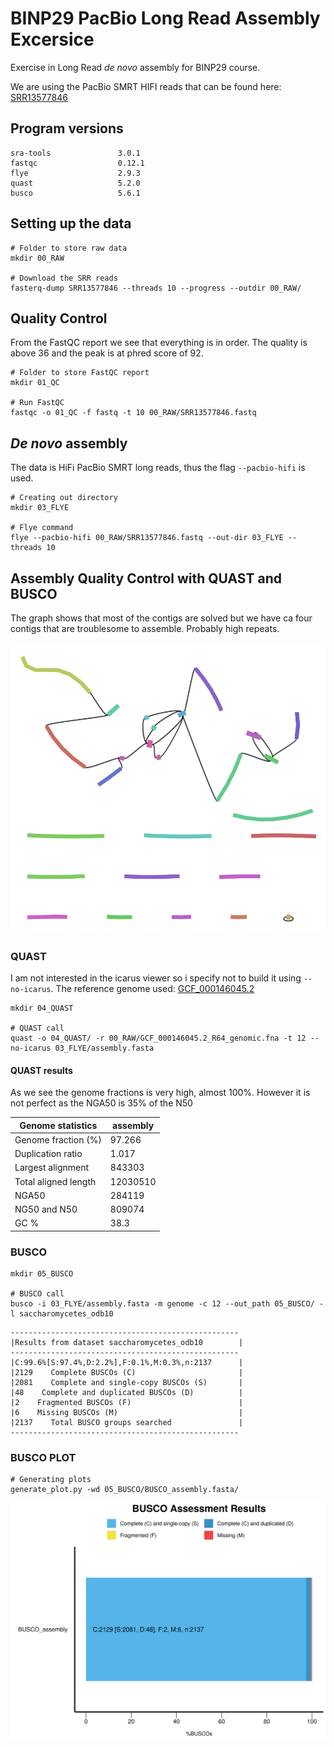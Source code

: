 # BINP29 PacBio Long Read Assembly Excersice
Exercise in Long Read _de novo_ assembly for BINP29 course.

We are using the PacBio SMRT HIFI reads that can be found here: [SRR13577846](https://trace.ncbi.nlm.nih.gov/Traces/?run=SRR13577846)
## Program versions

```
sra-tools               3.0.1
fastqc                  0.12.1
flye                    2.9.3
quast                   5.2.0
busco                   5.6.1
```


## Setting up the data

```
# Folder to store raw data
mkdir 00_RAW

# Download the SRR reads
fasterq-dump SRR13577846 --threads 10 --progress --outdir 00_RAW/
```

## Quality Control
From the FastQC report we see that everything is in order.
The quality is above 36 and the peak is at phred score of 92.
```
# Folder to store FastQC report
mkdir 01_QC

# Run FastQC
fastqc -o 01_QC -f fastq -t 10 00_RAW/SRR13577846.fastq
```

## _De novo_ assembly
The data is HiFi PacBio SMRT long reads, thus the flag `--pacbio-hifi` is
used.
```
# Creating out directory
mkdir 03_FLYE

# Flye command
flye --pacbio-hifi 00_RAW/SRR13577846.fastq --out-dir 03_FLYE --threads 10
```
## Assembly Quality Control with QUAST and BUSCO
The graph shows that most of the contigs are solved but we have ca four
contigs that are troublesome to assemble. Probably high repeats.

![PacBio HiFi Graph](figures/pacbio-hifi-graph.png)

### QUAST
I am not interested in the icarus viewer so i specify not to build it 
using `--no-icarus`. The reference genome used: [GCF_000146045.2](https://www.ncbi.nlm.nih.gov/datasets/taxonomy/4932/)
```
mkdir 04_QUAST

# QUAST call
quast -o 04_QUAST/ -r 00_RAW/GCF_000146045.2_R64_genomic.fna -t 12 --no-icarus 03_FLYE/assembly.fasta
```

#### QUAST results
As we see the genome fractions is very high, almost 100%.
However it is not perfect as the NGA50 is 35% of the N50

| Genome statistics       | assembly   |
|-------------------------|------------|
| Genome fraction (%)     | 97.266     |
| Duplication ratio       | 1.017      |
| Largest alignment       | 843303     |
| Total aligned length    | 12030510   |
| NGA50                   | 284119     |
| NG50 and N50            | 809074     |
| GC %                    | 38.3       |


### BUSCO

```
mkdir 05_BUSCO

# BUSCO call
busco -i 03_FLYE/assembly.fasta -m genome -c 12 --out_path 05_BUSCO/ -l saccharomycetes_odb10
```

    ---------------------------------------------------
    |Results from dataset saccharomycetes_odb10        |
    ---------------------------------------------------
    |C:99.6%[S:97.4%,D:2.2%],F:0.1%,M:0.3%,n:2137      |
    |2129    Complete BUSCOs (C)                       |
    |2081    Complete and single-copy BUSCOs (S)       |
    |48    Complete and duplicated BUSCOs (D)          |
    |2    Fragmented BUSCOs (F)                        |
    |6    Missing BUSCOs (M)                           |
    |2137    Total BUSCO groups searched               |
    ---------------------------------------------------


### BUSCO PLOT

```
# Generating plots
generate_plot.py -wd 05_BUSCO/BUSCO_assembly.fasta/
```

![BUSCO PLOT](figures/busco_figure.png)